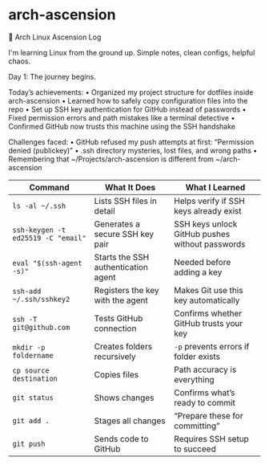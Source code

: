 # arch-ascension

🚀 Arch Linux Ascension Log

I'm learning Linux from the ground up.
Simple notes, clean configs, helpful chaos.

Day 1: The journey begins.

Today’s achievements:
• Organized my project structure for dotfiles inside arch-ascension
• Learned how to safely copy configuration files into the repo
• Set up SSH key authentication for GitHub instead of passwords
• Fixed permission errors and path mistakes like a terminal detective
• Confirmed GitHub now trusts this machine using the SSH handshake

Challenges faced:
• GitHub refused my push attempts at first:
“Permission denied (publickey)”
• .ssh directory mysteries, lost files, and wrong paths
• Remembering that ~/Projects/arch-ascension is different from ~/arch-ascension

| Command                            | What It Does                        | What I Learned                                  |
| ---------------------------------- | ----------------------------------- | ----------------------------------------------- |
| `ls -al ~/.ssh`                    | Lists SSH files in detail           | Helps verify if SSH keys already exist          |
| `ssh-keygen -t ed25519 -C "email"` | Generates a secure SSH key pair     | SSH keys unlock GitHub pushes without passwords |
| `eval "$(ssh-agent -s)"`           | Starts the SSH authentication agent | Needed before adding a key                      |
| `ssh-add ~/.ssh/sshkey2`           | Registers the key with the agent    | Makes Git use this key automatically            |
| `ssh -T git@github.com`            | Tests GitHub connection             | Confirms whether GitHub trusts your key         |
| `mkdir -p foldername`              | Creates folders recursively         | `-p` prevents errors if folder exists           |
| `cp source destination`            | Copies files                        | Path accuracy is everything                     |
| `git status`                       | Shows changes                       | Confirms what’s ready to commit                 |
| `git add .`                        | Stages all changes                  | “Prepare these for committing”                  |
| `git push`                         | Sends code to GitHub                | Requires SSH setup to succeed                   |

